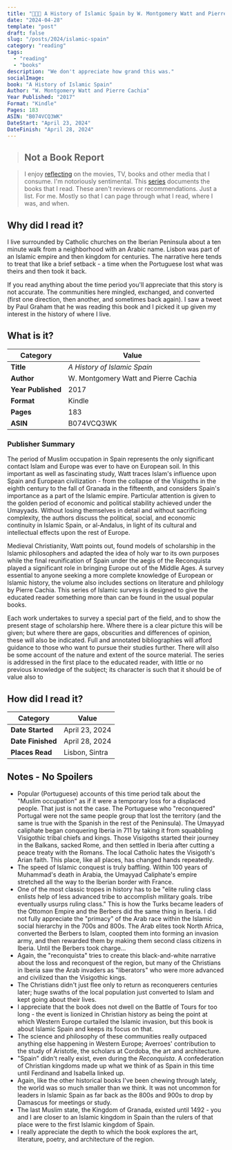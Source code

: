 ```yaml
---
title: "🕌🇪🇸 A History of Islamic Spain by W. Montgomery Watt and Pierre Cachia"
date: "2024-04-28"
template: "post"
draft: false
slug: "/posts/2024/islamic-spain"
category: "reading"
tags:
  - "reading"
  - "books"
description: "We don't appreciate how grand this was."
socialImage:
book: "A History of Islamic Spain"
Author: "W. Montgomery Watt and Pierre Cachia"
Year Published: "2017"
Format: "Kindle"
Pages: 183
ASIN: "B074VCQ3WK"
DateStart: "April 23, 2024"
DateFinish: "April 28, 2024"
---
```


> ## Not a Book Report

> I enjoy [reflecting](https://blog.samrhea.com/posts/2019/analyze-media-habits) on the movies, TV, books and other media that I consume. I'm notoriously sentimental. This [series](https://blog.samrhea.com/category/reading) documents the books that I read. These aren't reviews or recommendations. Just a list. For me. Mostly so that I can page through what I read, where I was, and when.

## Why did I read it?

I live surrounded by Catholic churches on the Iberian Peninsula about a ten minute walk from a neighborhood with an Arabic name. Lisbon was part of an Islamic empire and then kingdom for centuries. The narrative here tends to treat that like a brief setback - a time when the Portuguese lost what was theirs and then took it back.

If you read anything about the time period you'll appreciate that this story is not accurate. The communities here mingled, exchanged, and converted (first one direction, then another, and sometimes back again). I saw a tweet by Paul Graham that he was reading this book and I picked it up given my interest in the history of where I live.

## What is it?

|Category|Value|
|---|---|
|**Title**|*A History of Islamic Spain*|
|**Author**|W. Montgomery Watt and Pierre Cachia|
|**Year Published**|2017|
|**Format**|Kindle|
|**Pages**|183|
|**ASIN**|B074VCQ3WK|

### Publisher Summary

The period of Muslim occupation in Spain represents the only significant contact Islam and Europe was ever to have on European soil. In this important as well as fascinating study, Watt traces Islam's influence upon Spain and European civilization - from the collapse of the Visigoths in the eighth century to the fall of Granada in the fifteenth, and considers Spain's importance as a part of the Islamic empire. Particular attention is given to the golden period of economic and political stability achieved under the Umayyads. Without losing themselves in detail and without sacrificing complexity, the authors discuss the political, social, and economic continuity in Islamic Spain, or al-Andalus, in light of its cultural and intellectual effects upon the rest of Europe.

Medieval Christianity, Watt points out, found models of scholarship in the Islamic philosophers and adapted the idea of holy war to its own purposes while the final reunification of Spain under the aegis of the Reconquista played a significant role in bringing Europe out of the Middle Ages. A survey essential to anyone seeking a more complete knowledge of European or Islamic history, the volume also includes sections on literature and philology by Pierre Cachia. This series of Islamic surveys is designed to give the educated reader something more than can be found in the usual popular books.

Each work undertakes to survey a special part of the field, and to show the present stage of scholarship here. Where there is a clear picture this will be given; but where there are gaps, obscurities and differences of opinion, these will also be indicated. Full and annotated bibliographies will afford guidance to those who want to pursue their studies further. There will also be some account of the nature and extent of the source material. The series is addressed in the first place to the educated reader, with little or no previous knowledge of the subject; its character is such that it should be of value also to

## How did I read it?

|Category|Value|
|---|---|
|**Date Started**|April 23, 2024|
|**Date Finished**|April 28, 2024|
|**Places Read**|Lisbon, Sintra|

## Notes - No Spoilers

* Popular (Portuguese) accounts of this time period talk about the "Muslim occupation" as if it were a temporary loss for a displaced people. That just is not the case. The Portuguese who "reconquered" Portugal were not the same people group that lost the territory (and the same is true with the Spanish in the rest of the Peninsula). The Umayyad caliphate began conquering Iberia in 711 by taking it from squabbling Visigothic tribal chiefs and kings. Those Visigoths started their journey in the Balkans, sacked Rome, and then settled in Iberia after cutting a peace treaty with the Romans. The local Catholic hates the Visigoth's Arian faith. This place, like all places, has changed hands repeatedly.
* The speed of Islamic conquest is truly baffling. Within 100 years of Muhammad's death in Arabia, the Umayyad Caliphate's empire stretched all the way to the Iberian border with France.
* One of the most classic tropes in history has to be "elite ruling class enlists help of less advanced tribe to accomplish military goals. tribe eventually usurps ruling class." This is how the Turks became leaders of the Ottomon Empire and the Berbers did the same thing in Iberia. I did not fully appreciate the "primacy" of the Arab race within the Islamic social hierarchy in the 700s and 800s. The Arab elites took North Africa, converted the Berbers to Islam, coopted them into forming an invasion army, and then rewarded them by making them second class citizens in Iberia. Until the Berbers took charge...
* Again, the "reconquista" tries to create this black-and-white narrative about the loss and reconquest of the region, but many of the Christians in Iberia saw the Arab invaders as "liberators" who were more advanced and civilized than the Visigothic kings.
* The Christians didn't just flee only to return as reconquerers centuries later; huge swaths of the local population just converted to Islam and kept going about their lives.
* I appreciate that the book does not dwell on the Battle of Tours for too long - the event is lionized in Christian history as being the point at which Western Europe curtailed the Islamic invasion, but this book is about Islamic Spain and keeps its focus on that.
* The science and philosophy of these communities really outpaced anything else happening in Western Europe; Averroes' contribution to the study of Aristotle, the scholars at Cordoba, the art and architecture.
* "Spain" didn't really exist, even during the _Reconquista_. A confederation of Christian kingdoms made up what we think of as Spain in this time until Ferdinand and Isabella linked up.
* Again, like the other historical books I've been chewing through lately, the world was so much smaller than we think. It was not uncommon for leaders in Islamic Spain as far back as the 800s and 900s to drop by Damascus for meetings or study.
* The last Muslim state, the Kingdom of Granada, existed until 1492 - you and I are closer to an Islamic kingdom in Spain than the rulers of that place were to the first Islamic kingdom of Spain.
* I really appreciate the depth to which the book explores the art, literature, poetry, and architecture of the region.